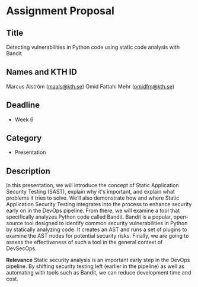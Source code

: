 # Assignment Proposal


## Title

Detecting vulnerabilities in Python code using static code analysis with Bandit

## Names and KTH ID

Marcus Alström (maals@kth.se)
Omid Fattahi Mehr (omidfm@kth.se)

## Deadline

- Week 6

## Category

- Presentation

## Description

In this presentation, we will introduce the concept of Static Application Security Testing (SAST), explain why it's important, and explain what problems it tries to solve. 
We’ll also demonstrate how and where Static Application Security Testing integrates into the process to enhance security early on in the DevOps pipeline.
From there, we will examine a tool that specifically analyzes Python code called Bandit. 
Bandit is a popular, open-source tool designed to identify common security vulnerabilities in Python by statically analyzing code. 
It creates an AST and runs a set of plugins to examine the AST nodes for potential security risks. 
Finally, we are going to assess the effectiveness of such a tool in the general context of DevSecOps. 

**Relevance**
Static security analysis is an important early step in the DevOps pipeline. By shifting security testing left (earlier in the pipeline) as well as
automating with tools such as Bandit, we can reduce development time and cost. 

